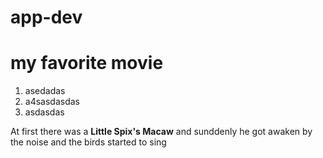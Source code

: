 # app-dev 

# **my favorite movie**
1. asedadas
2. a4sasdasdas
3. asdasdas

At first there was a **Little Spix's Macaw** and sunddenly he got awaken by the noise and the birds started to sing
